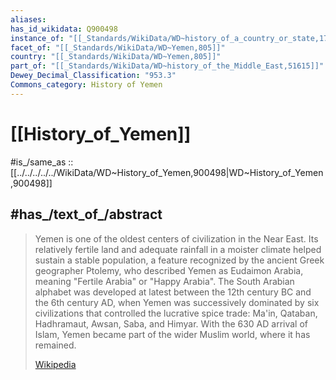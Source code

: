 ```yaml
---
aliases:
has_id_wikidata: Q900498
instance_of: "[[_Standards/WikiData/WD~history_of_a_country_or_state,17544377]]"
facet_of: "[[_Standards/WikiData/WD~Yemen,805]]"
country: "[[_Standards/WikiData/WD~Yemen,805]]"
part_of: "[[_Standards/WikiData/WD~history_of_the_Middle_East,51615]]"
Dewey_Decimal_Classification: "953.3"
Commons_category: History of Yemen
---
```


# [[History_of_Yemen]] 

#is_/same_as :: [[../../../../../WikiData/WD~History_of_Yemen,900498|WD~History_of_Yemen,900498]] 

## #has_/text_of_/abstract 

> Yemen is one of the oldest centers of civilization in the Near East. 
> Its relatively fertile land and adequate rainfall in a moister climate helped sustain a stable population, a feature recognized by the ancient Greek geographer Ptolemy, who described Yemen as Eudaimon Arabia, meaning "Fertile Arabia" or "Happy Arabia". The South Arabian alphabet was developed at latest between the 12th century BC and the 6th century AD, when Yemen was successively dominated by six civilizations that controlled the lucrative spice trade: Ma'in, Qataban, Hadhramaut, Awsan, Saba, and Himyar. With the 630 AD arrival of Islam, Yemen became part of the wider Muslim world, where it has remained.
>
> [Wikipedia](https://en.wikipedia.org/wiki/History%20of%20Yemen) 

